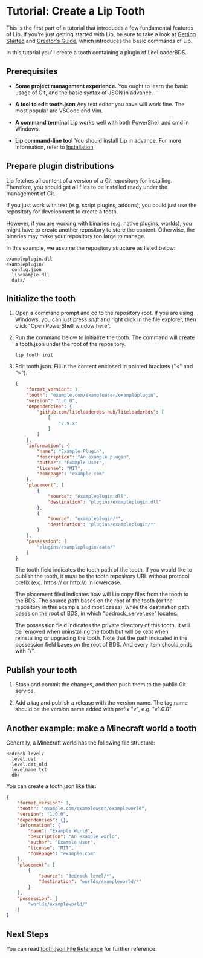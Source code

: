 # Tutorial: Create a Lip Tooth

This is the first part of a tutorial that introduces a few fundamental features of Lip. If you're just getting started with Lip, be sure to take a look at [Getting Started](getting_started.md) and [Creator's Guide](creator_s_guide.md), which introduces the basic commands of Lip.

In this tutorial you'll create a tooth containing a plugin of LiteLoaderBDS.

## Prerequisites

- **Some project management experience.** You ought to learn the basic usage of Git, and the basic syntax of JSON in advance.

- **A tool to edit tooth.json** Any text editor you have will work fine. The most popular are VSCode and Vim.

- **A command terminal** Lip works well with both PowerShell and cmd in Windows.

- **Lip command-line tool** You should install Lip in advance. For more information, refer to [Installation](installation.md)

## Prepare plugin distributions

Lip fetches all content of a version of a Git repository for installing. Therefore, you should get all files to be installed ready under the management of Git.

If you just work with text (e.g. script plugins, addons), you could just use the repository for development to create a tooth.

However, if you are working with binaries (e.g. native plugins, worlds), you might have to create another repository to store the content. Otherwise, the binaries may make your repository too large to manage.

In this example, we assume the repository structure as listed below:

```
exampleplugin.dll
exampleplugin/
  config.json
  libexample.dll
  data/
```

## Initialize the tooth

1. Open a command prompt and cd to the repository root. If you are using Windows, you can just press *shift* and right click in the file explorer, then click "Open PowerShell window here".

2. Run the command below to initialize the tooth. The command will create a tooth.json under the root of the repository.

   ```shell
   lip tooth init
   ```

3. Edit tooth.json. Fill in the content enclosed in pointed brackets ("<" and ">"). 

   ```json
   {
       "format_version": 1,
       "tooth": "example.com/exampleuser/exampleplugin",
       "version": "1.0.0",
       "dependencies": {
           "github.com/liteloaderbds-hub/liteloaderbds": [
               [
                   "2.9.x"
               ]
           ]
       },
       "information": {
           "name": "Example Plugin",
           "description": "An example plugin",
           "author": "Example User",
           "license": "MIT",
           "homepage": "example.com"
       },
       "placement": [
           {
               "source": "exampleplugin.dll",
               "destination": "plugins/exampleplugin.dll"
           },
           {
               "source": "exampleplugin/*",
               "destination": "plugins/exampleplugin/*"
           }
       ],
       "possession": [
           "plugins/exampleplugin/data/"
       ]
   }
   ```

   The tooth field indicates the tooth path of the tooth. If you would like to publish the tooth, it must be the tooth repository URL without protocol prefix (e.g. https:// or http://) in lowercase.

   The placement filed indicates how will Lip copy files from the tooth to the BDS. The source path bases on the root of the tooth (or the repository in this example and most cases), while the destination path bases on the root of BDS, in which "bedrock_server.exe" locates.
   
   The possession field indicates the private directory of this tooth. It will be removed when uninstalling the tooth but will be kept when reinstalling or upgrading the tooth. Note that the path indicated in the possession field bases on the root of BDS. And every item should ends with "/".

## Publish your tooth

1. Stash and commit the changes, and then push them to the public Git service.

2. Add a tag and publish a release with the version name. The tag name should be the version name added with prefix "v", e.g. "v1.0.0".

## Another example: make a Minecraft world a tooth

Generally, a Minecraft world has the following file structure:

```
Bedrock level/
  level.dat
  level.dat_old
  levelname.txt
  db/
```

You can create a tooth.json like this:

```json
{
    "format_version": 1,
    "tooth": "example.com/exampleuser/exampleworld",
    "version": "1.0.0",
    "dependencies": {},
    "information": {
        "name": "Example World",
        "description": "An example world",
        "author": "Example User",
        "license": "MIT",
        "homepage": "example.com"
    },
    "placement": [
        {
            "source": "Bedrock level/*",
            "destination": "worlds/exampleworld/*"
        }
    ],
    "possession": [
        "worlds/exampleworld/"
    ]
}
```

## Next Steps

You can read [tooth.json File Reference](../tooth_json_file_reference.md) for further reference.